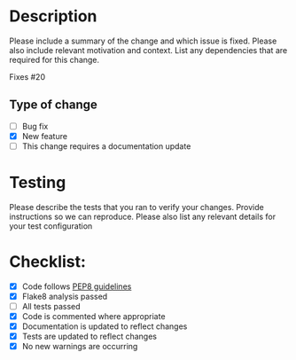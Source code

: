 # Description

Please include a summary of the change and which issue is fixed. Please also include relevant motivation and context. List any dependencies that are required for this change.

Fixes #20

## Type of change

- [ ] Bug fix
- [x] New feature
- [ ] This change requires a documentation update

# Testing

Please describe the tests that you ran to verify your changes. Provide instructions so we can reproduce. Please also list any relevant details for your test configuration

# Checklist:

- [x] Code follows [PEP8 guidelines](https://www.python.org/dev/peps/pep-0008/)
- [x] Flake8 analysis passed
- [ ] All tests passed
- [X] Code is commented where appropriate
- [X] Documentation is updated to reflect changes
- [X] Tests are updated to reflect changes
- [X] No new warnings are occurring